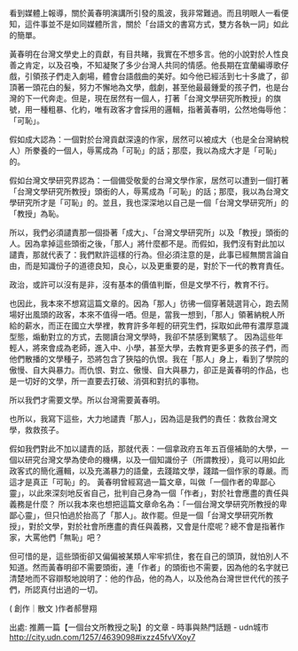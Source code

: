 看到媒體上報導，關於黃春明演講所引發的風波，我非常難過。而且明眼人一看便知，這件事並不是如同媒體所言，關於「台語文的書寫方式，雙方各執一詞」如此的簡單。

黃春明在台灣文學史上的貢獻，有目共睹，我實在不想多言。他的小說對於人性良善之肯定，以及召喚，不知凝聚了多少台灣人共同的情感。他長期在宜蘭編導歌仔戲，引領孩子們走入劇場，體會台語戲曲的美好。如今他已經活到七十多歲了，卻頂著一頭花白的髮，努力不懈地為文學，戲劇，甚至他最最鍾愛的孩子們，也是台灣的下一代奔走。但是，現在居然有一個人，打著「台灣文學研究所教授」的旗號，用一種粗暴、化約，唯有政客才會採用的邏輯，指著黃春明，公然地侮辱他：「可恥」。

  假如成大認為：一個對於台灣貢獻深遠的作家，居然可以被成大（也是全台灣納稅人）所豢養的一個人，辱罵成為「可恥」的話；那麼，我以為成大才是「可恥」的。
  
  假如台灣文學研究界認為：一個備受敬愛的台灣文學作家，居然可以遭到一個打著「台灣文學研究所教授」頭銜的人，辱罵成為「可恥」的話；那麼，我以為台灣文學研究所才是「可恥」的。並且，我也深深地以自己是一個「台灣文學研究所」的「教授」為恥。
  
  所以，我們必須譴責那一個掛著「成大」、「台灣文學研究所」以及「教授」頭銜的人。因為拿掉這些頭銜之後，「那人」將什麼都不是。而假如，我們沒有對此加以譴責，那就代表了：我們默許這樣的行為。但必須注意的是，此事已經無關言論自由，而是知識份子的道德良知，良心，以及更重要的是，對於下一代的教育責任。
  
  政治，或許可以沒有是非，沒有基本的價值判斷，但是文學不行，教育不行。
  
  也因此，我本來不想寫這篇文章的。因為「那人」彷彿一個穿著競選背心，跑去鬧場好出風頭的政客，本來不值得一哂。但是，當我一想到，「那人」領著納稅人所給的薪水，而正在國立大學裡，教育許多年輕的研究生們，採取如此帶有濃厚意識型態，煽動對立的方式，去閱讀台灣文學時，我卻不禁感到驚駭了。
  因為這些年輕人，將來會成為老師，進入中、小學，甚至大學，去教育更多更多的孩子們，而他們散播的文學種子，恐將包含了狹隘的仇恨。我在「那人」身上，看到了學院的傲慢、自大與暴力。而仇恨、對立、傲慢、自大與暴力，卻正是黃春明的作品，也是一切好的文學，所一直要去打破、消弭和對抗的事物。
  
  所以我們才需要文學。所以台灣需要黃春明。
  
  也所以，我寫下這些，大力地譴責「那人」，因為這是我們的責任：救救台灣文學，救救孩子。
  
  假如我們對此不加以譴責的話，那就代表：一個拿政府五年五百億補助的大學，一個以研究台灣文學為使命的機構，以及一個知識份子（所謂教授），竟可以用如此政客式的簡化邏輯，以及充滿暴力的語彙，去踐踏文學，踐踏一個作家的尊嚴。而這才是真正「可恥」的。
  黃春明曾經寫過一篇文章，叫做「一個作者的卑鄙心靈」，以此來深刻地反省自己，批判自己身為一個「作者」，對於社會應盡的責任與義務是什麼？
  所以我本來也想把這篇文章命名為：「一個台灣文學研究所教授的卑鄙心靈」，但只怕過於抬高了「那人」。故作罷。但是一個「台灣文學研究所教授」，對於文學，對於社會所應盡的責任與義務，又會是什麼呢？總不會是指著作家，大罵他們「無恥」吧？
  
  但可惜的是，這些頭銜卻又偏偏被某類人牢牢抓住，套在自己的頭頂，就怕別人不知道。然而黃春明卻不需要頭銜，連「作者」的頭銜也不需要，因為他的名字就已清楚地而不容辯駁地說明了：他的作品，他的為人，以及他為台灣世世代代的孩子們，所認真付出過的一切。

  ( 創作｜散文 )作者郝譽翔



出處: 推薦一篇【一個台文所教授之恥】的文章 - 時事與熱門話題 - udn城市 http://city.udn.com/1257/4639098#ixzz45fvVXoy7
